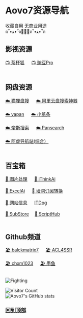 # Aovo7资源导航
收藏自用 无商业用途<br>
ฅ՞•ﻌ•՞ฅ🍱🍱🍱ฅ՞•ﻌ•՞ฅ
## **影视资源**
[📺 茶杯狐](https://cupfox.app) &emsp; [📺 豌豆Pro](https://wandou.la/)  <br><br>
## **网盘资源**
 [☁️ 猫狸盘搜](https://www.alipansou.com)  &emsp; [☁️ 阿里云盘搜索神器](https://pan.justin3go.com/)  <br><br>
[☁️ yapan](https://pan.ccof.cc)  &emsp;  [☁️ 小纸条](https://ali.gitcafe.ink)  <br><br>
[☁️ 奈斯搜索](https://www.niceso.nea)  &emsp; [☁️ Pansearch](https://www.pansearch.me)    <br><br>
[☁️ 阿虚导航站(综合）](https://axutongxue.com)  <br><br>
## **百宝箱**
[🔧 图片处理](https://imagestool.com/zh_CN/)  &emsp;   [🔧 iThinkAi](https://app.ithinkai.world/)  <br><br>
[🔧 ExcelAi](https://chatexcel.com/)  &emsp;   [🔧 墙洞订阅转换](https://sub.dler.io)  <br><br>
[🔧 网站信息](https://mtool.chinaz.com/othertools) &emsp; [ITDog](https://www.itdog.cn)  <br><br> 
[🔧 SubStore](https://github.com/sub-store-org/Sub-Store)  &emsp;[🔧 ScriptHub](https://github.com/Script-Hub-Org/Script-Hub)  <br><br>
## **Github频道**
[🏖️ balckmatrix7](https://github.com/blackmatrix7/ios_rule_script)  &emsp;  [🏖️ ACL4SSR ](https://github.com/ACL4SSR/ACL4SSR/tree/master/Clash) <br><br>
[🏖️ chxm1023](https://github.com/chxm1023/Rewrite)  &emsp;   [🏖️ 墨鱼](https://github.com/ddgksf2013) 
<br><br>

![Fighting](https://raw.githubusercontent.com/Aovo7/Funny/main/icon/aniya.webp)

![Visitor Count](https://profile-counter.glitch.me/Aovo7/count.svg) <br>
![Aovo7's GitHub stats](https://github-readme-stats.vercel.app/api?username=Aovo7&show_icons=true&count_private=true&theme=vue)  <br>
### [回到顶部](https://github.com/Aovo7/Funny)



